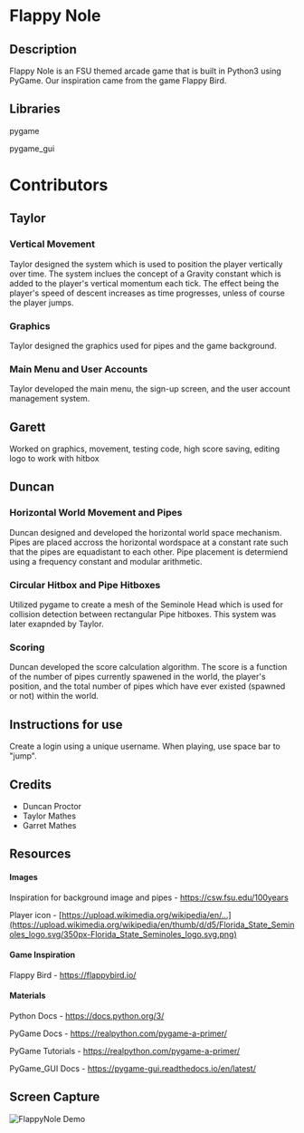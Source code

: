 # Flappy Nole

## Description
Flappy Nole is an FSU themed arcade game that is built in Python3 using PyGame.
Our inspiration came from the game Flappy Bird.

## Libraries
pygame

pygame_gui

# Contributors
## Taylor
### Vertical Movement
Taylor designed the system which is used to position the player vertically over time. The system inclues the concept of a Gravity constant which is added to the player's vertical momentum each tick. The effect being the player's speed of descent increases as time progresses, unless of course the player jumps.
### Graphics
Taylor designed the graphics used for pipes and the game background.
### Main Menu and User Accounts
Taylor developed the main menu, the sign-up screen, and the user account management system.

## Garett
Worked on graphics, movement, testing code, high score saving, editing logo to work with hitbox

## Duncan 
### Horizontal World Movement and Pipes
Duncan designed and developed the horizontal world space mechanism. Pipes are placed accross the horizontal wordspace at a constant rate such that the pipes are equadistant to each other. Pipe placement is determiend using a frequency constant
and modular arithmetic. 

### Circular Hitbox and Pipe Hitboxes
Utilized pygame to create a mesh of the Seminole Head which is used for collision detection between rectangular Pipe hitboxes. This system was later exapnded by Taylor.

### Scoring
Duncan developed the score calculation algorithm. The score is a function of the number of pipes currently spawened in the world, the player's position, and the total number of pipes which have ever existed (spawned or not) within the world.




## Instructions for use
Create a login using a unique username. When playing, use space bar to "jump".

## Credits
- Duncan Proctor
- Taylor Mathes
- Garret Mathes

## Resources
#### Images
Inspiration for background image and pipes - https://csw.fsu.edu/100years

Player icon - [https://upload.wikimedia.org/wikipedia/en/...](https://upload.wikimedia.org/wikipedia/en/thumb/d/d5/Florida_State_Seminoles_logo.svg/350px-Florida_State_Seminoles_logo.svg.png)

#### Game Inspiration
Flappy Bird - https://flappybird.io/
#### Materials

Python Docs - https://docs.python.org/3/

PyGame Docs - https://realpython.com/pygame-a-primer/

PyGame Tutorials - https://realpython.com/pygame-a-primer/

PyGame_GUI Docs - https://pygame-gui.readthedocs.io/en/latest/


## Screen Capture

 ![FlappyNole Demo](./readme-assets/demo-video.gif)
